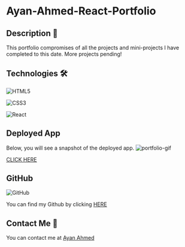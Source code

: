 # Ayan-Ahmed-React-Portfolio

## Description 📖

This portfolio compromises of all the projects and mini-projects I have completed to this date. More projects pending!

## Technologies 🛠

![HTML5](https://img.shields.io/badge/html5-%23E34F26.svg?style=for-the-badge&logo=html5&logoColor=white)

![CSS3](https://img.shields.io/badge/css3-%231572B6.svg?style=for-the-badge&logo=css3&logoColor=white)

![React](https://img.shields.io/badge/react-%2320232a.svg?style=for-the-badge&logo=react&logoColor=%2361DAFB)

## Deployed App

Below, you will see a snapshot of the deployed app.
![portfolio-gif](https://user-images.githubusercontent.com/108099259/196553813-51d77df6-232b-442b-89ad-26b79b1341c6.gif)

[CLICK HERE]()

## GitHub

![GitHub](https://img.shields.io/badge/github-%23121011.svg?style=for-the-badge&logo=github&logoColor=white)

You can find my Github by clicking [HERE](https://github.com/ayaneey)

## Contact Me 📧

You can contact me at [Ayan Ahmed](mailto:ayanahmed0210@gmail.com)
